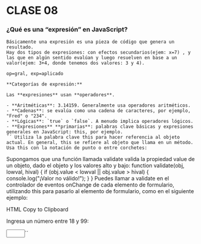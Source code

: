 # CLASE 08
### ¿Qué es una “expresión” en JavaScript?
    
    Básicamente una expresión es una pieza de código que genera un resultado.
    Hay dos tipos de expresiones: con efectos secundarios(ejem: x=7) , y las que en algún sentido evalúan y luego resuelven en base a un valor(ejem: 3+4, donde tenemos dos valores: 3 y 4).
    
    op=gral, exp=aplicado
    
    **Categorías de expresión:**
    
    Las **expresiones** usan **operadores**.
    
    - **Aritméticas**: 3.14159. Generalmente usa operadores aritméticos.
    - **Cadenas**: se evalúa como una cadena de caracteres, por ejemplo, "Fred" o "234". 
    - **Lógicas**: `true` o `false`. A menudo implica operadores lógicos.
    - **Expresiones** **primarias**: palabras clave básicas y expresiones generales en JavaScript: this, por ejemplo.
    ´´ Utiliza la palabra clave this para hacer referencia al objeto actual. En general, this se refiere al objeto que llama en un método. Usa this con la notación de punto o entre corchetes:
    
Supongamos que una función llamada validate valida la propiedad value de un objeto, dado el objeto y los valores alto y bajo:
function validate(obj, lowval, hival) {
  if (obj.value < lowval || obj.value > hival) {
    console.log("¡Valor no válido!");
  }
}
Puedes llamar a validate en el controlador de eventos onChange de cada elemento de formulario, utilizando this para pasarlo al elemento de formulario, como en el siguiente ejemplo:

HTML
Copy to Clipboard
<p>Ingresa un número entre 18 y 99:</p>
<input type="text" name="age" size="3" onChange="validate(this, 18, 99);" />´´
